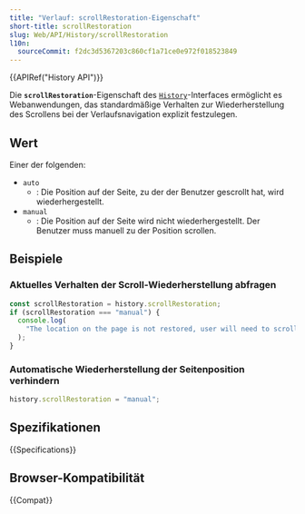 ```yaml
---
title: "Verlauf: scrollRestoration-Eigenschaft"
short-title: scrollRestoration
slug: Web/API/History/scrollRestoration
l10n:
  sourceCommit: f2dc3d5367203c860cf1a71ce0e972f018523849
---
```


{{APIRef("History API")}}

Die **`scrollRestoration`**-Eigenschaft des [`History`](/de/docs/Web/API/History)-Interfaces ermöglicht es Webanwendungen, das standardmäßige Verhalten zur Wiederherstellung des Scrollens bei der Verlaufsnavigation explizit festzulegen.

## Wert

Einer der folgenden:

- `auto`
  - : Die Position auf der Seite, zu der der Benutzer gescrollt hat, wird wiederhergestellt.
- `manual`
  - : Die Position auf der Seite wird nicht wiederhergestellt. Der Benutzer muss manuell zu der Position scrollen.

## Beispiele

### Aktuelles Verhalten der Scroll-Wiederherstellung abfragen

```js
const scrollRestoration = history.scrollRestoration;
if (scrollRestoration === "manual") {
  console.log(
    "The location on the page is not restored, user will need to scroll manually.",
  );
}
```

### Automatische Wiederherstellung der Seitenposition verhindern

```js
history.scrollRestoration = "manual";
```

## Spezifikationen

{{Specifications}}

## Browser-Kompatibilität

{{Compat}}
